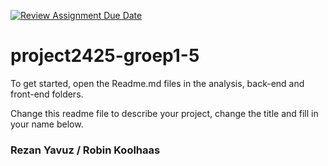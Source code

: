 [![Review Assignment Due Date](https://classroom.github.com/assets/deadline-readme-button-22041afd0340ce965d47ae6ef1cefeee28c7c493a6346c4f15d667ab976d596c.svg)](https://classroom.github.com/a/twPj_hbU)
# project2425-groep1-5

To get started, open the Readme.md files in the analysis, back-end and front-end folders.

Change this readme file to describe your project, change the title and fill in your name below.

### Rezan Yavuz / Robin Koolhaas

